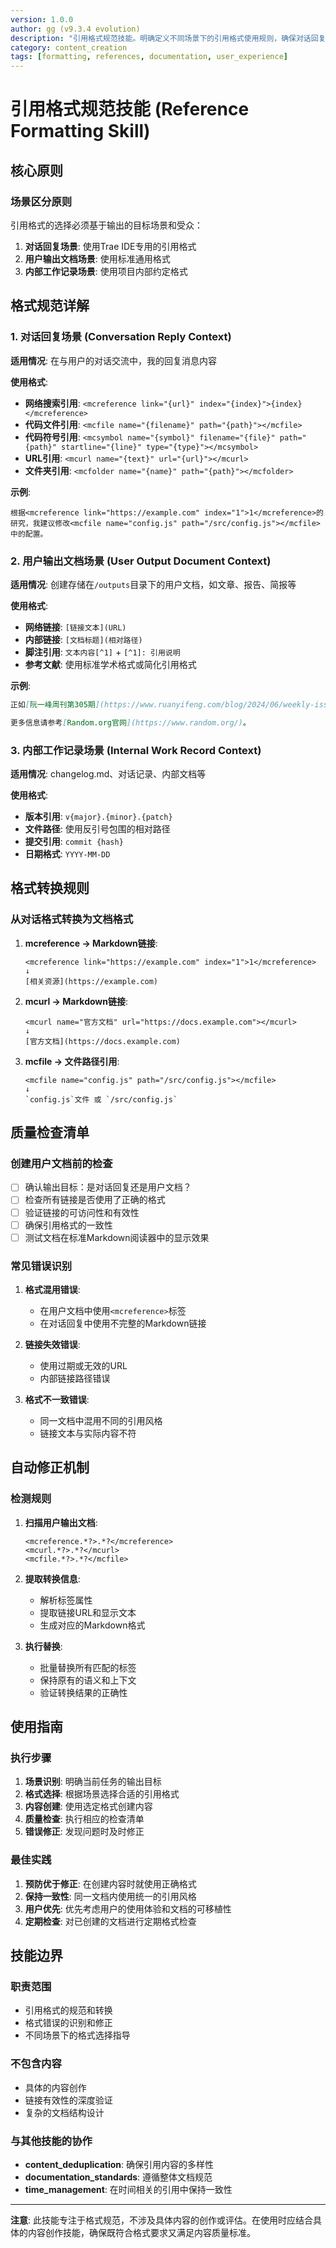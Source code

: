 ```yaml
---
version: 1.0.0
author: gg (v9.3.4 evolution)
description: "引用格式规范技能。明确定义不同场景下的引用格式使用规则，确保对话回复和用户输出文档使用适当的格式，提升文档的可移植性和用户体验。"
category: content_creation
tags: [formatting, references, documentation, user_experience]
---
```


# 引用格式规范技能 (Reference Formatting Skill)

## 核心原则

### 场景区分原则
引用格式的选择必须基于输出的目标场景和受众：

1. **对话回复场景**: 使用Trae IDE专用的引用格式
2. **用户输出文档场景**: 使用标准通用格式
3. **内部工作记录场景**: 使用项目内部约定格式

## 格式规范详解

### 1. 对话回复场景 (Conversation Reply Context)

**适用情况**: 在与用户的对话交流中，我的回复消息内容

**使用格式**:
- **网络搜索引用**: `<mcreference link="{url}" index="{index}">{index}</mcreference>`
- **代码文件引用**: `<mcfile name="{filename}" path="{path}"></mcfile>`
- **代码符号引用**: `<mcsymbol name="{symbol}" filename="{file}" path="{path}" startline="{line}" type="{type}"></mcsymbol>`
- **URL引用**: `<mcurl name="{text}" url="{url}"></mcurl>`
- **文件夹引用**: `<mcfolder name="{name}" path="{path}"></mcfolder>`

**示例**:
```
根据<mcreference link="https://example.com" index="1">1</mcreference>的研究，我建议修改<mcfile name="config.js" path="/src/config.js"></mcfile>中的配置。
```

### 2. 用户输出文档场景 (User Output Document Context)

**适用情况**: 创建存储在`/outputs`目录下的用户文档，如文章、报告、简报等

**使用格式**:
- **网络链接**: `[链接文本](URL)`
- **内部链接**: `[文档标题](相对路径)`
- **脚注引用**: `文本内容[^1]` + `[^1]: 引用说明`
- **参考文献**: 使用标准学术格式或简化引用格式

**示例**:
```markdown
正如[阮一峰周刊第305期](https://www.ruanyifeng.com/blog/2024/06/weekly-issue-305.html)中所说，"编程语言提供的随机数，是伪随机数。"

更多信息请参考[Random.org官网](https://www.random.org/)。
```

### 3. 内部工作记录场景 (Internal Work Record Context)

**适用情况**: changelog.md、对话记录、内部文档等

**使用格式**:
- **版本引用**: `v{major}.{minor}.{patch}`
- **文件路径**: 使用反引号包围的相对路径
- **提交引用**: `commit {hash}`
- **日期格式**: `YYYY-MM-DD`

## 格式转换规则

### 从对话格式转换为文档格式

1. **mcreference → Markdown链接**:
   ```
   <mcreference link="https://example.com" index="1">1</mcreference>
   ↓
   [相关资源](https://example.com)
   ```

2. **mcurl → Markdown链接**:
   ```
   <mcurl name="官方文档" url="https://docs.example.com"></mcurl>
   ↓
   [官方文档](https://docs.example.com)
   ```

3. **mcfile → 文件路径引用**:
   ```
   <mcfile name="config.js" path="/src/config.js"></mcfile>
   ↓
   `config.js`文件 或 `/src/config.js`
   ```

## 质量检查清单

### 创建用户文档前的检查

- [ ] 确认输出目标：是对话回复还是用户文档？
- [ ] 检查所有链接是否使用了正确的格式
- [ ] 验证链接的可访问性和有效性
- [ ] 确保引用格式的一致性
- [ ] 测试文档在标准Markdown阅读器中的显示效果

### 常见错误识别

1. **格式混用错误**:
   - 在用户文档中使用`<mcreference>`标签
   - 在对话回复中使用不完整的Markdown链接

2. **链接失效错误**:
   - 使用过期或无效的URL
   - 内部链接路径错误

3. **格式不一致错误**:
   - 同一文档中混用不同的引用风格
   - 链接文本与实际内容不符

## 自动修正机制

### 检测规则

1. **扫描用户输出文档**:
   ```regex
   <mcreference.*?>.*?</mcreference>
   <mcurl.*?>.*?</mcurl>
   <mcfile.*?>.*?</mcfile>
   ```

2. **提取转换信息**:
   - 解析标签属性
   - 提取链接URL和显示文本
   - 生成对应的Markdown格式

3. **执行替换**:
   - 批量替换所有匹配的标签
   - 保持原有的语义和上下文
   - 验证转换结果的正确性

## 使用指南

### 执行步骤

1. **场景识别**: 明确当前任务的输出目标
2. **格式选择**: 根据场景选择合适的引用格式
3. **内容创建**: 使用选定格式创建内容
4. **质量检查**: 执行相应的检查清单
5. **错误修正**: 发现问题时及时修正

### 最佳实践

1. **预防优于修正**: 在创建内容时就使用正确格式
2. **保持一致性**: 同一文档内使用统一的引用风格
3. **用户优先**: 优先考虑用户的使用体验和文档的可移植性
4. **定期检查**: 对已创建的文档进行定期格式检查

## 技能边界

### 职责范围
- 引用格式的规范和转换
- 格式错误的识别和修正
- 不同场景下的格式选择指导

### 不包含内容
- 具体的内容创作
- 链接有效性的深度验证
- 复杂的文档结构设计

### 与其他技能的协作
- **content_deduplication**: 确保引用内容的多样性
- **documentation_standards**: 遵循整体文档规范
- **time_management**: 在时间相关的引用中保持一致性

---

**注意**: 此技能专注于格式规范，不涉及具体内容的创作或评估。在使用时应结合具体的内容创作技能，确保既符合格式要求又满足内容质量标准。